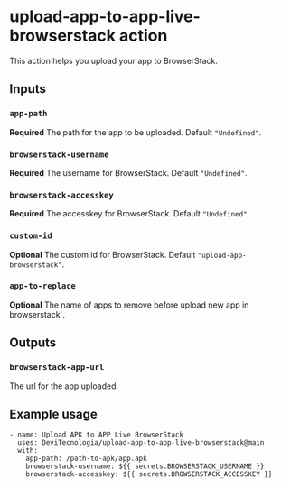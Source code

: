 # upload-app-to-app-live-browserstack action

This action helps you upload your app to BrowserStack.

## Inputs

### `app-path`

**Required** The path for the app to be uploaded. Default `"Undefined"`.

### `browserstack-username`

**Required** The username for BrowserStack. Default `"Undefined"`.

### `browserstack-accesskey`

**Required** The accesskey for BrowserStack. Default `"Undefined"`.

### `custom-id`

**Optional** The custom id for BrowserStack. Default `"upload-app-browserstack"`.

### `app-to-replace`

**Optional** The name of apps to remove before upload new app in browserstack`.

## Outputs

### `browserstack-app-url`

The url for the app uploaded.

## Example usage

```
- name: Upload APK to APP Live BrowserStack
  uses: DeviTecnologia/upload-app-to-app-live-browserstack@main
  with:
    app-path: /path-to-apk/app.apk
    browserstack-username: ${{ secrets.BROWSERSTACK_USERNAME }}
    browserstack-accesskey: ${{ secrets.BROWSERSTACK_ACCESSKEY }}
```

